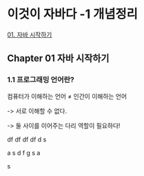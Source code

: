# 이것이 자바다 -1 개념정리

[01. 자바 시작하기](#1.1-프로그래밍-언어란?)

## Chapter 01 자바 시작하기

### 1.1 프로그래밍 언어란?
  컴퓨터가 이해하는 언어 ≠ 인간이 이해하는 언어
  
  -> 서로 이해할 수 없다.
  
  -> 둘 사이를 이어주는 다리 역할이 필요하다!

df
df
df
df
d
s



































a
s
d
f
g
s
a

s
